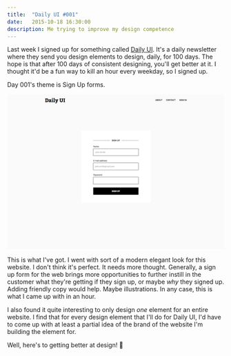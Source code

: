 ```yaml
---
title:  "Daily UI #001"
date:   2015-10-18 16:30:00
description: Me trying to improve my design competence
---
```


Last week I signed up for something called [Daily UI](http://dailyui.co/). It's a daily newsletter where they send you design elements to design, daily, for 100 days. The hope is that after 100 days of consistent designing, you'll get better at it. I thought it'd be a fun way to kill an hour every weekday, so I signed up.

Day 001's theme is Sign Up forms.

[![Daily UI #001 Sign Up form](/assets/images/daily-ui/001.png)](/assets/images/daily-ui/001.png)


This is what I've got. I went with sort of a modern elegant look for this website. I don't think it's perfect. It needs more thought. Generally, a sign up form for the web brings more opportunities to further instill in the customer what they're getting if they sign up, or maybe _why_ they signed up. Adding friendly copy would help. Maybe illustrations. In any case, this is what I came up with in an hour.

I also found it quite interesting to only design _one_ element for an entire website. I find that for every design element that I'll do for Daily UI, I'd have to come up with at least a partial idea of the brand of the website I'm building the element for.

Well, here's to getting better at design! 🍻
